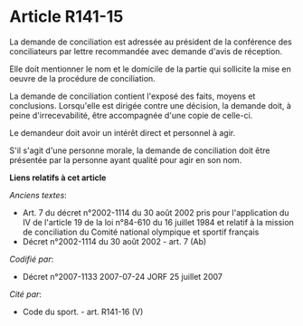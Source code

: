 # Article R141-15

La demande de conciliation est adressée au président de la conférence des conciliateurs par lettre recommandée avec demande
d'avis de réception.

Elle doit mentionner le nom et le domicile de la partie qui sollicite la mise en oeuvre de la procédure de conciliation.

La demande de conciliation contient l'exposé des faits, moyens et conclusions. Lorsqu'elle est dirigée contre une décision,
la demande doit, à peine d'irrecevabilité, être accompagnée d'une copie de celle-ci.

Le demandeur doit avoir un intérêt direct et personnel à agir.

S'il s'agit d'une personne morale, la demande de conciliation doit être présentée par la personne ayant qualité pour agir en
son nom.

**Liens relatifs à cet article**

_Anciens textes_:

  - Art. 7 du décret n°2002-1114 du 30 août 2002 pris pour l'application du IV de l'article 19 de la loi n°84-610 du 16 juillet 1984 et relatif à la mission de conciliation du Comité national olympique et sportif français
  - Décret n°2002-1114 du 30 août 2002 - art. 7 (Ab)

_Codifié par_:

  - Décret n°2007-1133 2007-07-24 JORF 25 juillet 2007

_Cité par_:

  - Code du sport. - art. R141-16 (V)
